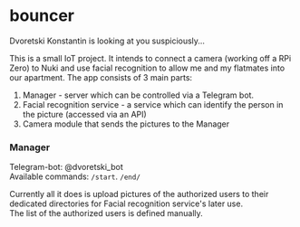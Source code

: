 # bouncer
Dvoretski Konstantin is looking at you suspiciously...

This is a small IoT project. It intends to connect a camera (working off a RPi Zero) to Nuki and use facial recognition to allow me and my flatmates into our apartment.
The app consists of 3 main parts:

1. Manager - server which can be controlled via a Telegram bot.
1. Facial recognition service - a service which can identify the person in the picture (accessed via an API)
1. Camera module that sends the pictures to the Manager

### Manager

Telegram-bot: @dvoretski_bot  
Available commands: `/start`. `/end/`

Currently all it does is upload pictures of the authorized users to their dedicated directories for Facial recognition service's later use.  
The list of the authorized users is defined manually.



